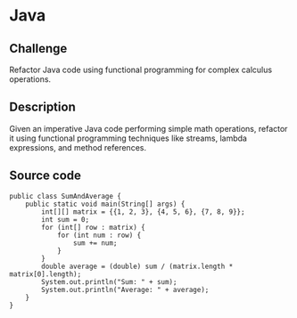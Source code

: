 # Java

## Challenge
Refactor Java code using functional programming for complex calculus operations.

## Description
Given an imperative Java code performing simple math operations, refactor it using functional programming techniques like streams, lambda expressions, and method references. 

## Source code

```
public class SumAndAverage {
    public static void main(String[] args) {
        int[][] matrix = {{1, 2, 3}, {4, 5, 6}, {7, 8, 9}};
        int sum = 0;
        for (int[] row : matrix) {
            for (int num : row) {
                sum += num;
            }
        }
        double average = (double) sum / (matrix.length * matrix[0].length);
        System.out.println("Sum: " + sum);
        System.out.println("Average: " + average);
    }
}
```

